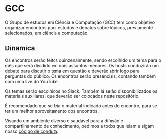 # GCC
O Grupo de estudos em Ciência e Computação (GCC) tem como objetivo organizar encontros para estudos e debates sobre tópicos, previamente selecionados, em ciência e computação.


## Dinâmica

Os encontros serão feitos quinzenalmente, sendo escolhido um tema para o mês que será dividido em dois assuntos menores. Os hosts conduzirão um debate para discutir o tema em questão e deverão abrir logo para perguntas do público. Os encontros serão presenciais, contando também com uma live do YouTube.

Os temas serão escolhidos no [Slack](https://grupo-cc.slack.com). Também lá serão disponibilizados os materiais auxiliares, que deverão ser colocados neste repositório.

É recomendado que se leia o material indicado antes do encontro, para se ter um melhor aproveitamento dos encontros.

Visando um ambiente diverso e saudável para a difusão e compartilhamento de conhecimento, pedimos a todos que leiam e sigam nosso [código de conduta](https://github.com/grupo-cc/gcc/blob/master/CODE_OF_CONDUCT.md).
